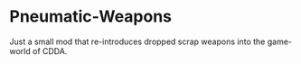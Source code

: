 # Pneumatic-Weapons
Just a small mod that re-introduces dropped scrap weapons into the game-world of CDDA.
